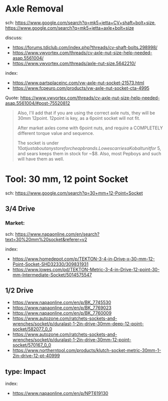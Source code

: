 # Axle Removal
sch: https://www.google.com/search?q=mk5+jetta+CV+shaft+bolt+size, https://www.google.com/search?q=mk5+jetta+axle+bolt+size

discuss:
- https://forums.tdiclub.com/index.php?threads/cv-shaft-bolts.298998/
- https://www.vwvortex.com/threads/cv-axle-nut-size-help-needed-asap.5561004/
- https://www.vwvortex.com/threads/axle-nut-size.5642210/

index:
- https://www.partsplaceinc.com/vw-axle-nut-socket-21573.html
- https://www.fcpeuro.com/products/vw-axle-nut-socket-cta-4995

Quote:
https://www.vwvortex.com/threads/cv-axle-nut-size-help-needed-asap.5561004/#post-75520812
>Also, I'll add that if you are using the correct axle nuts, they will be 30mm 12point. 12point is key, as a 6point socket will not fit.
>
>After market axles come with 6point nuts, and require a COMPLETELY different torque value and sequence.
>
>The socket is under $10 at just about any store for cheap brands. Lowes carries a Kobalt unit for ~$5, and sears keeps them in stock for ~$8. Also, most Pepboys and such will have them as well.

# Tool: 30 mm, 12 point Socket
sch: https://www.google.com/search?q=30+mm+12-Point+Socket
## 3/4 Drive
### Market:
sch: https://www.napaonline.com/en/search?text=30%20mm%20socket&referer=v2

index:
- https://www.homedepot.com/p/TEKTON-3-4-in-Drive-x-30-mm-12-Point-Socket-SHD32330/309831931
- https://www.lowes.com/pd/TEKTON-Metric-3-4-in-Drive-12-point-30-mm-Intermediate-Socket/5014575547

## 1/2 Drive
- https://www.napaonline.com/en/p/BK_7745530
- https://www.napaonline.com/en/p/BK_7769023
- https://www.napaonline.com/en/p/BK_7760009
- https://www.autozone.com/ratchets-sockets-and-wrenches/socket/p/duralast-1-2in-drive-30mm-deep-12-point-socket/582077_0_0
- https://www.autozone.com/ratchets-sockets-and-wrenches/socket/p/duralast-1-2in-drive-30mm-12-point-socket/570167_0_0
- https://www.northerntool.com/products/klutch-socket-metric-30mm-1-2in-drive-12-pt-40999

## type: Impact
index:
- https://www.napaonline.com/en/p/NPT619130
